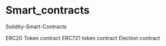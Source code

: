 # Smart_contracts
Solidity-Smart-Contracts

ERC20 Token contract
ERC721 token contract
Election contract
